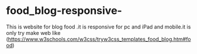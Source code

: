 # food_blog-responsive-
This is website for blog food .it is responsive for pc and iPad and mobile.it is only try make web like (https://www.w3schools.com/w3css/tryw3css_templates_food_blog.htm#food)
